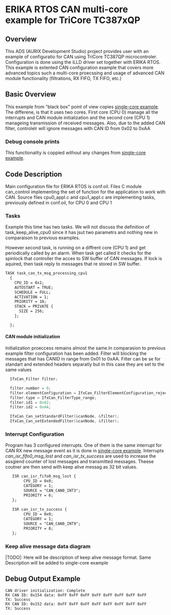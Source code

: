 # ERIKA RTOS CAN multi-core example for TriCore TC387xQP
## Overview
This ADS (AURIX Development Studio) project provides user with an example of configuratio for CAN using TriCore TC387QP microcontroler. Configuration is done using the iLLD driver set together with ERIKA RTOS. This example is extented CAN configuration example that covers more advanced topics such a multi-core proecssing and usage of advanced CAN module functionality (filtrations, RX FIFO, TX FIFO, etc.)

## Basic Overview
This example from "black box" point of view copies [single-core example](https://github.com/Darth-Bujar/examples_erika/tree/develop/can_singlecore). The differene, is that it uses two cores. First core (CPU 0) manage all the interrupts and CAN module initialization and the second core (CPU 1) manageing transmission of received messages. Also, due to the added CAN filter, controlelr will ignore messages with CAN ID from 0x02 to 0xAA

### Debug console prints
This functionality is coppied without any changes from [single-core example](https://github.com/Darth-Bujar/examples_erika/tree/develop/can_singlecore).

## Code Description
Main configuration file for ERIKA RTOS is conf.oil. Files C module can_control implementing the set of function for the application to work with CAN. Source files cpu0_appl.c and cpu1_appl.c are implementing tasks, previously defined in conf.oil, for CPU 0 and CPU 1

### Tasks
Example this time has two tasks. We will not discuss the definition of task_keep_alive_cpu0 since it has jsut two parametrs and nothing new in comparaison to previous examples.


However second task, is running on a diffrent core (CPU 1) and get periodically called by an alarm. When task get called it checks for the spinlock that controller the acces to SW buffer of CAN messages. If lock is aquired, then task reply to messages that re stored in SW buffer.
```xml
TASK task_can_tx_msg_processing_cpu1 
  {
    CPU_ID = 0x1;
    AUTOSTART = TRUE;
    SCHEDULE = FULL;
    ACTIVATION = 1;
    PRIORITY = 10;
    STACK = PRIVATE {
      SIZE = 256;
    };

  };


```
#### CAN module initialization
Initialization proeccess remains almost the same.In comparasion to previous example filter configuration has been added. Filter will blocking the messages that has CANID in range from 0x01 to 0xAA. Filter can be se for standart and extended headers separatly but in this case they are set to the same values
```C++
  IfxCan_Filter filter;

  filter.number = 0;
  filter.elementConfiguration = IfxCan_FilterElementConfiguration_rejectId;
  filter.type = IfxCan_FilterType_range;
  filter.id1 = 0x02;
  filter.id2 = 0xAA;

  IfxCan_Can_setStandardFilter(&canNode, &filter);
  IfxCan_Can_setExtendedFilter(&canNode, &filter);
```

### Interrupt Configuration
Program has 3  configured interrupts. One of them is the same interrupt for CAN RX new message event as it is done in [single-core example](https://github.com/Darth-Bujar/examples_erika/tree/develop/can_singlecore). Interrupts *can_isr_fifo0_msg_lost* and *can_isr_tx_success* are used to increase the assgiend counter of lost messages and transmitted messages. Theese coutner are then send with keep alive messag as 32 bit values.
```xml
   ISR can_isr_fifo0_msg_lost {
		CPU_ID = 0x0;
		CATEGORY = 1;
		SOURCE = "CAN_CAN0_INT3";
		PRIORITY = 6;
   };
   
   ISR can_isr_tx_success {
		CPU_ID = 0x0;
		CATEGORY = 1;
		SOURCE = "CAN_CAN0_INT9";
		PRIORITY = 8;
   };
```
### Keep alive message data diagram

|TODO|:
Here will be description of keep alive message format. Same Description will be added to single-core example

## Debug Output Example
```
CAN driver initialization: Complete
RX CAN ID: 0x154 data: 0xFF 0xFF 0xFF 0xFF 0xFF 0xFF 0xFF 0xFF
TX: Success
RX CAN ID: 0x152 data: 0xFF 0xFF 0xFF 0xFF 0xFF 0xFF 0xFF 0xFF
TX: Success
```